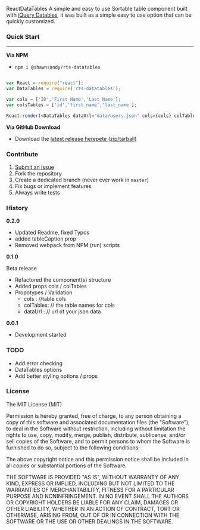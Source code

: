 ReactDataTables
A simple and easy to use Sortable table component built with [jQuery Datables](http://datatables.net), it was built as a simple easy to use option that can be quickly customized.


### Quick Start
----------------

__Via NPM__
 - `npm i @shawnsandy/rts-datatables`

 ```js

 var React = require("react");
 var DataTables = require('rts-datatables');

 var cols = ['ID','First Name','Last Name'];
 var colsTables = ['id','first_name','last_name'];

 React.render(<DataTables dataUrl="data/users.json" cols={cols} colTables={colsTables} />, document.getElementById('component'));

 ```

__Via GitHub Download__

 - Download the [latest release herepete (zip/tarball)](https://github.com/shawnsandy/datatables/releases)


 ### Contribute

 1. [Submit an issue](https://github.com/AdeleD/react-paginate/issues)
 2. Fork the repository
 3. Create a dedicated branch (never ever work in `master`)
 4. Fix bugs or implement features
 5. Always write tests

### History

__0.2.0__

- Updated Readme, fixed Typos
- added tableCaption prop
- Removed webpack from NPM (run) scripts

__0.1.0__

Beta release
- Refactored the component(s) structure
- Added props cols / colTables
- Propotypes / Validation
  - cols : //table cols
  - colTables: // the table names for cols
  - dataUrl : // url of your json data

__0.0.1__

- Development started


### TODO

- Add error checking
- DataTables options
- Add better styling options / props

### License

The MIT License (MIT)

Permission is hereby granted, free of charge, to any person obtaining a copy of this software and associated documentation files (the "Software"), to deal in the Software without restriction, including without limitation the rights to use, copy, modify, merge, publish, distribute, sublicense, and/or sell copies of the Software, and to permit persons to whom the Software is furnished to do so, subject to the following conditions:

The above copyright notice and this permission notice shall be included in all copies or substantial portions of the Software.

THE SOFTWARE IS PROVIDED "AS IS", WITHOUT WARRANTY OF ANY KIND, EXPRESS OR IMPLIED, INCLUDING BUT NOT LIMITED TO THE WARRANTIES OF MERCHANTABILITY, FITNESS FOR A PARTICULAR PURPOSE AND NONINFRINGEMENT. IN NO EVENT SHALL THE AUTHORS OR COPYRIGHT HOLDERS BE LIABLE FOR ANY CLAIM, DAMAGES OR OTHER LIABILITY, WHETHER IN AN ACTION OF CONTRACT, TORT OR OTHERWISE, ARISING FROM, OUT OF OR IN CONNECTION WITH THE SOFTWARE OR THE USE OR OTHER DEALINGS IN THE SOFTWARE.
